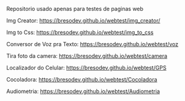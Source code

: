 Repositorio usado apenas para testes de paginas web

Img Creator:
https://bresodev.github.io/webtest/img_creator/

Img to Css:
https://bresodev.github.io/webtest/img_to_css

Conversor de Voz pra Texto:
https://bresodev.github.io/webtest/voz

Tira foto da camera:
https://bresodev.github.io/webtest/camera

Localizador do Celular:
https://bresodev.github.io/webtest/GPS

Cocoladora:
https://bresodev.github.io/webtest/Cocoladora

Audiometria:
https://bresodev.github.io/webtest/Audiometria
